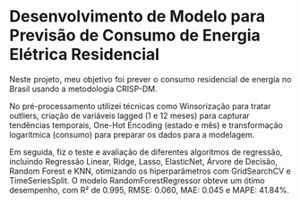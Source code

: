 # Desenvolvimento de Modelo para Previsão de Consumo de Energia Elétrica Residencial

<p align="justify">
Neste projeto, meu objetivo foi prever o consumo residencial de energia no Brasil usando a metodologia CRISP-DM.

No pré-processamento utilizei técnicas como Winsorização para tratar outliers, criação de variáveis lagged (1 e 12 meses) para capturar tendências temporais, One-Hot Encoding (estado e mês) e transformação logarítmica (consumo) para preparar os dados para a modelagem.

Em seguida, fiz o teste e avaliação de diferentes algoritmos de regressão, incluindo Regressão Linear, Ridge, Lasso, ElasticNet, Árvore de Decisão, Random Forest e KNN, otimizando os hiperparâmetros com GridSearchCV e TimeSeriesSplit.
O modelo RandomForestRegressor obteve um ótimo desempenho, com R² de 0.995, RMSE: 0.060, MAE: 0.045 e MAPE: 41.84%.
<p>
